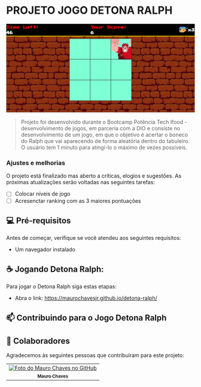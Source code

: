 # PROJETO JOGO DETONA RALPH

<img src="Capturar.PNG" alt="Tela de jogo">

> Projeto foi desenvolvido durante o Bootcamp Potência Tech Ifood - desenvolvimento de jogos, em parceria com a DIO e consiste no desenvolvimento de um jogo, em que o objetivo é acertar o boneco do Ralph que vai aparecendo de forma aleatória dentro do tabuleiro. O usuário tem 1 minuto para atingi-lo o máximo de vezes possíveis.

### Ajustes e melhorias

O projeto está finalizado mas aberto a críticas, elogios e sugestões. As próximas atualizações serão voltadas nas seguintes tarefas:

- [ ] Colocar níveis de jogo
- [ ] Acresenctar ranking com as 3 maiores pontuações

## 💻 Pré-requisitos

Antes de começar, verifique se você atendeu aos seguintes requisitos:

- Um navegador instalado

## ☕ Jogando Detona Ralph:

Para jogar o Detona Ralph siga estas etapas:

- Abra o link: https://maurochavesjr.github.io/detona-ralph/

## 📫 Contribuindo para o Jogo Detona Ralph

## 🤝 Colaboradores

Agradecemos às seguintes pessoas que contribuíram para este projeto:

<table>
  <tr>
    <td align="center">
      <a href="#" title="defina o titulo do link">
        <img src="https://avatars.githubusercontent.com/u/138091054?v=4" width="100px;" alt="Foto do Mauro Chaves no GitHub"/><br>
        <sub>
          <b>Mauro Chaves</b>
        </sub>
      </a>
    </td>
  </tr>
</table>

